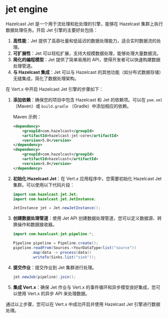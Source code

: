# jet engine

Hazelcast Jet 是一个用于流处理和批处理的引擎，能够在 Hazelcast 集群上执行数据处理任务。开启 Jet 引擎的主要好处包括：

1. **高性能**：Jet 提供了高吞吐量和低延迟的数据处理能力，适合实时数据流的处理。
2. **可扩展性**：Jet 可以轻松扩展，支持大规模数据处理，能够处理大量数据流。
3. **简化的编程模型**：Jet 提供了简单易用的 API，使得开发者可以快速构建数据处理管道。
4. **与 Hazelcast 集成**：Jet 可以与 Hazelcast 的其他功能（如分布式数据存储）无缝集成，简化了数据处理架构。

在 Vert.x 中开启 Hazelcast Jet 引擎的步骤如下：

1. **添加依赖**：确保您的项目中包含 Hazelcast 和 Jet 的依赖项。可以在  `pom.xml` （Maven）或  `build.gradle` （Gradle）中添加相应的依赖。

   Maven 示例：

    ```xml
    <dependency>
        <groupId>com.hazelcast</groupId>
        <artifactId>hazelcast-jet-core</artifactId>
        <version>5.0</version>
    </dependency>
    <dependency>
        <groupId>com.hazelcast</groupId>
        <artifactId>hazelcast</artifactId>
        <version>5.0</version>
    </dependency>
    ```

2. **初始化 Hazelcast Jet**：在 Vert.x 应用程序中，您需要初始化 Hazelcast Jet 集群。可以使用以下代码片段：

    ```java
    import com.hazelcast.jet.Jet;
    import com.hazelcast.jet.JetInstance;

    JetInstance jet = Jet.newJetInstance();
    ```

3. **创建数据处理管道**：使用 Jet API 创建数据处理管道，您可以定义数据源、转换操作和数据接收器。

    ```java
    import com.hazelcast.jet.pipeline.*;

    Pipeline pipeline = Pipeline.create();
    pipeline.readFrom(Sources.<YourDataType>list("source"))
            .map(data -> process(data))
            .writeTo(Sinks.list("sink"));
    ```

4. **提交作业**：提交作业到 Jet 集群进行处理。

    ```java
    jet.newJob(pipeline).join();
    ```

5. **集成 Vert.x**：确保 Jet 作业与 Vert.x 的事件循环和异步模型良好集成，您可以使用 Vert.x 的异步 API 来处理数据。

通过以上步骤，您可以在 Vert.x 中成功开启并使用 Hazelcast Jet 引擎进行数据处理。
